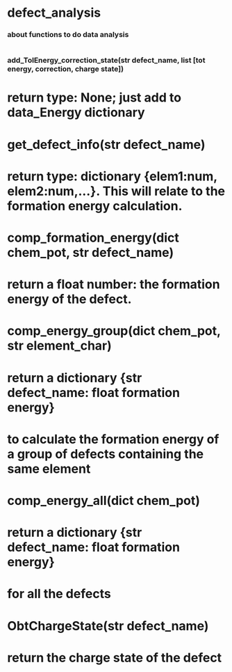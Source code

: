 # defect_analysis
### about functions to do data analysis
#
### add_TolEnergy_correction_state(str defect_name, list [tot energy, correction, charge state])
# return type: None; just add to data_Energy dictionary
#
# get_defect_info(str defect_name)
# return type: dictionary {elem1:num, elem2:num,...}. This will relate to the formation energy calculation.
#
# comp_formation_energy(dict chem_pot, str defect_name)
# return a float number: the formation energy of the defect.
#
# comp_energy_group(dict chem_pot, str element_char)
# return a dictionary {str defect_name: float formation energy}
# to calculate the formation energy of a group of defects containing the same element
#
# comp_energy_all(dict chem_pot)
# return a dictionary {str defect_name: float formation energy}
# for all the defects
#
# ObtChargeState(str defect_name)
# return the charge state of the defect
